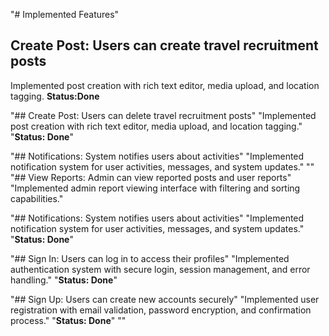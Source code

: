 "# Implemented Features" 

## Create Post: Users can create travel recruitment posts
Implemented post creation with rich text editor, media upload, and location tagging.
**Status:Done**


"## Create Post: Users can delete travel recruitment posts" 
"Implemented post creation with rich text editor, media upload, and location tagging." 
"**Status: Done**" 

"## Notifications: System notifies users about activities" 
"Implemented notification system for user activities, messages, and system updates." 
"" 
"## View Reports: Admin can view reported posts and user reports" 
"Implemented admin report viewing interface with filtering and sorting capabilities." 

"## Notifications: System notifies users about activities" 
"Implemented notification system for user activities, messages, and system updates." 
"**Status: Done**" 

"## Sign In: Users can log in to access their profiles" 
"Implemented authentication system with secure login, session management, and error handling." 
"**Status: Done**" 

"## Sign Up: Users can create new accounts securely" 
"Implemented user registration with email validation, password encryption, and confirmation process." 
"**Status: Done**" 
"" 

